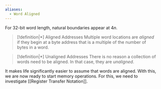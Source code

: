 ```yaml
---
aliases:
  - Word Aligned
---
```

For $32$-bit word length, natural boundaries appear at $4n$.

>[!definition|*] Aligned Addresses
>Multiple word locations are *aligned* if they begin at a byte address that is a multiple of the number of bytes in a word.

>[!definition|*] Unaligned Addresses
>There is no reason a collection of words need to be aligned. In that case, they are *unaligned*.

It makes life significantly easier to assume that words are aligned. With this, we are now ready to start memory operations. For this, we need to investigate [[Register Transfer Notation]]. 